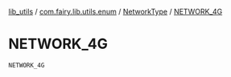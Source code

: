 [lib_utils](../../index.md) / [com.fairy.lib.utils.enum](../index.md) / [NetworkType](index.md) / [NETWORK_4G](./-n-e-t-w-o-r-k_4-g.md)

# NETWORK_4G

`NETWORK_4G`